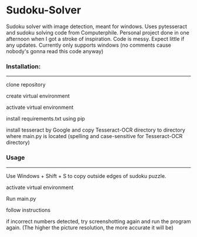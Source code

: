 # Sudoku-Solver

Sudoku solver with image detection, meant for windows. Uses pytesseract and sudoku solving code from Computerphile.
Personal project done in one afternoon when I got a stroke of inspiration. Code is messy. Expect little if any updates.
Currently only supports windows
(no comments cause nobody's gonna read this code anyway)

### Installation:
------

clone repository

create virtual environment

activate virtual environment

install requirements.txt using pip

install tesseract by Google and copy Tesseract-OCR directory to directory where main.py is located (spelling and case-sensitive for Tesseract-OCR directory)

### Usage
------

Use Windows + Shift + S to copy outside edges of sudoku puzzle.

activate virtual environment

Run main.py

follow instructions

if incorrect numbers detected, try screenshotting again and run the program again. (The higher the picture resolution, the more accurate it will be)

